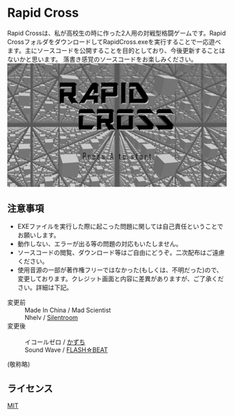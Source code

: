 # Rapid Cross
Rapid Crossは、私が高校生の時に作った2人用の対戦型格闘ゲームです。Rapid CrossフォルダをダウンロードしてRapidCross.exeを実行することで一応遊べます。主にソースコードを公開することを目的としており、今後更新することはないかと思います。
落書き感覚のソースコードをお楽しみください。
![タイトル画面](Screenshot/Title.png "タイトル画面")

## 注意事項

- EXEファイルを実行した際に起こった問題に関しては自己責任ということでお願いします。
- 動作しない、エラーが出る等の問題の対応もいたしません。
- ソースコードの閲覧、ダウンロード等はご自由にどうぞ。二次配布はご遠慮ください。
- 使用音源の一部が著作権フリーではなかった(もしくは、不明だった)ので、変更しております。クレジット画面と内容に差異がありますが、ご了承ください。詳細は下記。

<dl>
  <dt>変更前</dt>
  <dd>Made In China / Mad Scientist</dd>
  <dd>Nhelv / <a href="https://silentroom.tumblr.com">Silentroom</a></dd>
  </dd>
  <dt>変更後</dt>
  <dd>イコールゼロ / <a href="http://espergakuen.web.fc2.com">かずち</a></dd>
  <dd>Sound Wave / <a href="https://dova-s.jp/_contents/author/profile266.html">FLASH☆BEAT</a></dd>
</dl>
(敬称略)

## ライセンス
[MIT](LICENSE)
